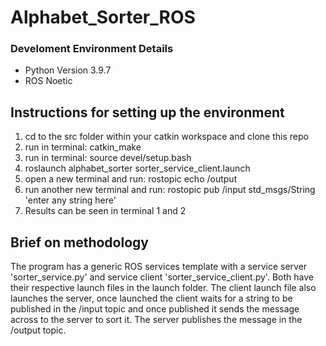 # Alphabet_Sorter_ROS

### Develoment Environment Details
 - Python Version 3.9.7
 - ROS Noetic


## Instructions for setting up the environment
1. cd to the src folder within your catkin workspace and clone this repo
2. run in terminal: catkin_make
3. run in terminal: source devel/setup.bash
4. roslaunch alphabet_sorter sorter_service_client.launch
5. open a new terminal and run: rostopic echo /output
6. run another new terminal and run: rostopic pub /input std_msgs/String 'enter any string here'
7. Results can be seen in terminal 1 and 2



## Brief on methodology
The program has a generic ROS services template with a service server 'sorter_service.py' and service client 'sorter_service_client.py'. Both have their respective 
launch files in the launch folder. The client launch file also launches the server, once launched the client waits for a string to be published in the /input topic
and once published it sends the message across to the server to sort it. The server publishes the message in the /output topic.

